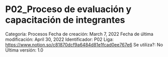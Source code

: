 # P02_Proceso de evaluación y capacitación de integrantes

Categoría: Procesos
Fecha de creación: March 7, 2022
Fecha de última modificación: April 30, 2022
Identificador: P02
Liga: https://www.notion.so/c81870dcf9a6484d81e1fcad0ee767e6
Se utiliza?: No
Última versión: 1.0